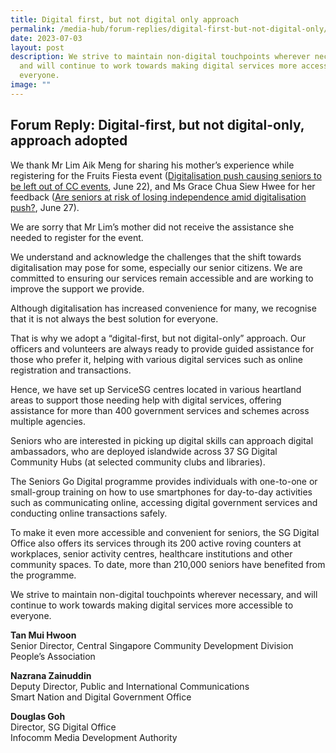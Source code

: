 ```yaml
---
title: Digital first, but not digital only approach
permalink: /media-hub/forum-replies/digital-first-but-not-digital-only/
date: 2023-07-03
layout: post
description: We strive to maintain non-digital touchpoints wherever necessary,
  and will continue to work towards making digital services more accessible to
  everyone.
image: ""
---
```

## Forum Reply: Digital-first, but not digital-only, approach adopted

We thank Mr Lim Aik Meng for sharing his mother’s experience while registering for the Fruits Fiesta event ([Digitalisation push causing seniors to be left out of CC events](https://www.straitstimes.com/opinion/forum/forum-digitalisation-push-causing-seniors-to-be-left-out-of-cc-events), June 22), and Ms Grace Chua Siew Hwee for her feedback ([Are seniors at risk of losing independence amid digitalisation push?](https://www.straitstimes.com/opinion/forum/forum-are-seniors-at-risk-of-losing-independence-amid-digitalisation-push), June 27).

We are sorry that Mr Lim’s mother did not receive the assistance she needed to register for the event.

We understand and acknowledge the challenges that the shift towards digitalisation may pose for some, especially our senior citizens. We are committed to ensuring our services remain accessible and are working to improve the support we provide.

Although digitalisation has increased convenience for many, we recognise that it is not always the best solution for everyone.

That is why we adopt a “digital-first, but not digital-only” approach. Our officers and volunteers are always ready to provide guided assistance for those who prefer it, helping with various digital services such as online registration and transactions.

Hence, we have set up ServiceSG centres located in various heartland areas to support those needing help with digital services, offering assistance for more than 400 government services and schemes across multiple agencies.

Seniors who are interested in picking up digital skills can approach digital ambassadors, who are deployed islandwide across 37 SG Digital Community Hubs (at selected community clubs and libraries).

The Seniors Go Digital programme provides individuals with one-to-one or small-group training on how to use smartphones for day-to-day activities such as communicating online, accessing digital government services and conducting online transactions safely.

To make it even more accessible and convenient for seniors, the SG Digital Office also offers its services through its 200 active roving counters at workplaces, senior activity centres, healthcare institutions and other community spaces. To date, more than 210,000 seniors have benefited from the programme.

We strive to maintain non-digital touchpoints wherever necessary, and will continue to work towards making digital services more accessible to everyone.

**Tan Mui Hwoon**  
Senior Director, Central Singapore Community Development Division<br>
People’s Association

**Nazrana Zainuddin**  
Deputy Director, Public and International Communications<br>
Smart Nation and Digital Government Office

**Douglas Goh**  
Director, SG Digital Office<br> 
Infocomm Media Development Authority

